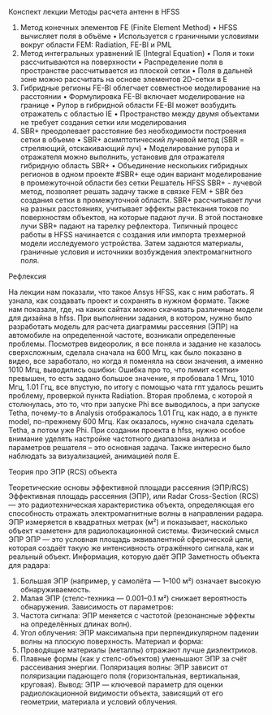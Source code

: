 Конспект лекции
 			Методы расчета антенн в HFSS
1. Метод конечных элементов FE (Finite Element Method)
•	HFSS вычисляет поля в объёме
•	Используется с граничными условиями вокруг области FEM: Radiation, FE-BI и PML
2. Метод интегральных уравнений IE (Integral Equation)
•	Поля и токи рассчитываются на поверхности
•	Распределение поля в пространстве рассчитывается из плоской сетки
•	Поля в дальней зоне можно рассчитать на основе элементов 2D-сетки в Е
3. Гибридные регионы FE-BI облегчает совместное моделирование на расстоянии
•	Формулировка FE-BI включает моделирование на границе
•	Рупор в гибридной области FE-BI может возбудить отражатель с областью IE
•	Пространство между двумя объектами не требует создания сетки или моделирования
4. SBR+ преодолевает расстояние без необходимости построения сетки в объеме
•	SBR+ асимптотический лучевой метод (SBR = стреляющий, отскакивающий луч)
•	Моделирование рупора и отражателя можно выполнить, установив для отражателя гибридную область SBR+
•	Объединение нескольких гибридных регионов в одном проекте
#SBR+ еще один вариант моделирование в промежуточной области без сетки
Решатель HFSS SBR+ - лучевой метод, позволяет решать задачу также в связке FEM + SBR без создания сетки в промежуточной области.
SBR+ рассчитывает лучи на разных расстояниях, учитывает эффекты растекания токов по поверхностям объектов, на которые падают лучи. В этой постановке лучи SBR+ падают на тарелку рефлектора.
Типичный процесс работы в HFSS начинается с создания или импорта трехмерной модели исследуемого устройства. Затем задаются материалы, граничные условия и источники возбуждения электромагнитного поля. 

Рефлексия

На лекции нам показали, что такое Ansys HFSS, как с ним работать. Я узнала, как создавать проект и сохранять в нужном формате. Также нам показали, где, на каких сайтах можно скачивать различные модели для дизайна в hfss.
При выполнении задания, в котором, нужно было разработать модель для расчета диаграммы рассеяния (ЭПР) на автомобиле на определенной частоте, возникали определенные проблемы. 
Посмотрев видеоролик, я все поняла и задание не казалось сверхсложным, сделала сначала на 600 Мгц, как было показано в видео, все заработало, но когда я поменяла на свои значения, а именно 1010 Мгц, выводились ошибки: 
Ошибка про то, что лимит «сетки» превышен, то есть задано большое значение, я пробовала 1 Мгц, 1010 Мгц, 1.01 Ггц, все впустую, по итогу с помощью чата гпт удалось решить проблему, проверкой пункта Radiation.
 	Вторая проблема, с которой я столкнулась, это то, что при запуске Phi все выводилось, а при запуске Tetha, почему-то в Analysis отображалось 1.01 Ггц, как надо, а в пункте model, по-прежнему 600 Мгц. Как оказалось, нужно сначала сделать Tetha, а потом уже Phi.
При создании проекта в hfss, нужно особое внимание уделять настройке частотного диапазона анализа и параметров решателя – это основная задача.
Также интересно было наблюдать за визуализацией, анимацией поля E.


 
Теория про ЭПР (RCS) объекта


Теоретические основы эффективной площади рассеяния (ЭПР/RCS)
Эффективная площадь рассеяния (ЭПР), или Radar Cross-Section (RCS) — это радиотехническая характеристика объекта, определяющая его способность отражать электромагнитные волны в направлении радара. ЭПР измеряется в квадратных метрах (м²) и показывает, насколько объект «заметен» для радиолокационной системы.
Физический смысл ЭПР
ЭПР — это условная площадь эквивалентной сферической цели, которая создаёт такую же интенсивность отражённого сигнала, как и реальный объект.
Информация, которую даёт ЭПР
Заметность объекта для радара:
1. Большая ЭПР (например, у самолёта — 1–100 м²) означает высокую обнаруживаемость.
2. Малая ЭПР (стелс-техника — 0.001–0.1 м²) снижает вероятность обнаружения.
Зависимость от параметров:
1. Частота сигнала: ЭПР меняется с частотой (резонансные эффекты на определённых длинах волн).
2. Угол облучения: ЭПР максимальна при перпендикулярном падении волны на плоскую поверхность.
Материал и форма:
1. Проводящие материалы (металлы) отражают лучше диэлектриков.
2. Плавные формы (как у стелс-объектов) уменьшают ЭПР за счёт рассеивания энергии.
Поляризация волны:
ЭПР зависит от поляризации падающего поля (горизонтальная, вертикальная, круговая).
Вывод: ЭПР — ключевой параметр для оценки радиолокационной видимости объекта, зависящий от его геометрии, материала и условий облучения.
